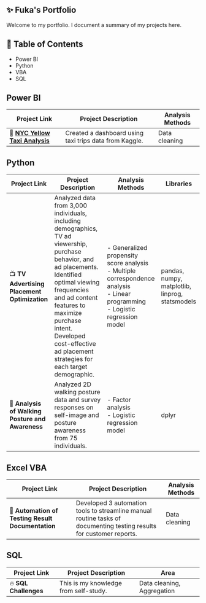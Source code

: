 ## ✨ Fuka's Portfolio
Welcome to my portfolio. I document a summary of my projects here.

## 📑 Table of Contents
- Power BI
- Python
- VBA
- SQL

## Power BI
| Project Link | Project Description | Analysis Methods |
|-------------|----------------------|------------------|
| 🚕 **[NYC Yellow Taxi Analysis](https://github.com/Fukachandebug/NYC-Yellow-Tax-Analysis)** | Created a dashboard using taxi trips data from Kaggle. | Data cleaning |


## Python

| Project Link | Project Description | Analysis Methods | Libraries |
|-------------|----------------------|------------------|-----------|
| 📺 **TV Advertising Placement Optimization** | Analyzed data from 3,000 individuals, including demographics, TV ad viewership, purchase behavior, and ad placements. Identified optimal viewing frequencies and ad content features to maximize purchase intent. Developed cost-effective ad placement strategies for each target demographic. | - Generalized propensity score analysis  <br> - Multiple correspondence analysis  <br> - Linear programming  <br> - Logistic regression model | pandas, numpy, matplotlib, linprog, statsmodels |
| 🚶 **Analysis of Walking Posture and Awareness** | Analyzed 2D walking posture data and survey responses on self-image and posture awareness from 75 individuals. | - Factor analysis  <br> - Logistic regression model | dplyr |


## Excel VBA

| Project Link | Project Description | Analysis Methods |
|-------------|----------------------|------------------|
| 📖 **Automation of Testing Result Documentation** | Developed 3 automation tools to streamline manual routine tasks of documenting testing results for customer reports. | Data cleaning |

## SQL

| Project Link | Project Description | Area |
|--------------|---------------------|------|
| 🔥 **SQL Challenges** | This is my knowledge from self-study. | Data cleaning, Aggregation |



